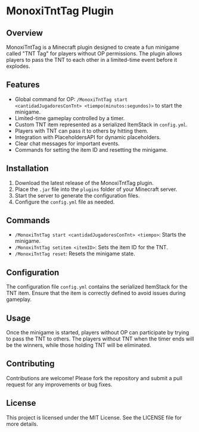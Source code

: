 # MonoxiTntTag Plugin

## Overview
MonoxiTntTag is a Minecraft plugin designed to create a fun minigame called "TNT Tag" for players without OP permissions. The plugin allows players to pass the TNT to each other in a limited-time event before it explodes.

## Features
- Global command for OP: `/MonoxiTntTag start <cantidadJugadoresConTnt> <tiempo(minutos:segundos)>` to start the minigame.
- Limited-time gameplay controlled by a timer.
- Custom TNT item represented as a serialized ItemStack in `config.yml`.
- Players with TNT can pass it to others by hitting them.
- Integration with PlaceholdersAPI for dynamic placeholders.
- Clear chat messages for important events.
- Commands for setting the item ID and resetting the minigame.

## Installation
1. Download the latest release of the MonoxiTntTag plugin.
2. Place the `.jar` file into the `plugins` folder of your Minecraft server.
3. Start the server to generate the configuration files.
4. Configure the `config.yml` file as needed.

## Commands
- `/MonoxiTntTag start <cantidadJugadoresConTnt> <tiempo>`: Starts the minigame.
- `/MonoxiTntTag setitem <itemID>`: Sets the item ID for the TNT.
- `/MonoxiTntTag reset`: Resets the minigame state.

## Configuration
The configuration file `config.yml` contains the serialized ItemStack for the TNT item. Ensure that the item is correctly defined to avoid issues during gameplay.

## Usage
Once the minigame is started, players without OP can participate by trying to pass the TNT to others. The players without TNT when the timer ends will be the winners, while those holding TNT will be eliminated.

## Contributing
Contributions are welcome! Please fork the repository and submit a pull request for any improvements or bug fixes.

## License
This project is licensed under the MIT License. See the LICENSE file for more details.
